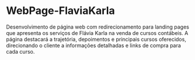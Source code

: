 # WebPage-FlaviaKarla
Desenvolvimento de página web com redirecionamento para landing pages que apresenta os serviços de Flávia Karla na venda de cursos contábeis. A página destacará a trajetória, depoimentos e principais cursos oferecidos, direcionando o cliente a informações detalhadas e links de compra para cada curso.
